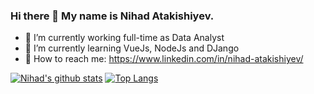 ### Hi there 👋 My name is Nihad Atakishiyev. 

- 🔭 I’m currently working full-time as Data Analyst </br>
- 🌱 I’m currently learning VueJs, NodeJs and DJango </br>
- &#x1F517; How to reach me: https://www.linkedin.com/in/nihad-atakishiyev/

[![Nihad's github stats](https://github-readme-stats.vercel.app/api?username=nihadatakishiyev&count_private=true&show_icons=true&&theme=dark&hide=stars)](https://github.com/nihadatakishiyev)
[![Top Langs](https://github-readme-stats.vercel.app/api/top-langs/?username=nihadatakishiyev&theme=dark&layout=compact)](https://github.com/nihadatakishiyev)

